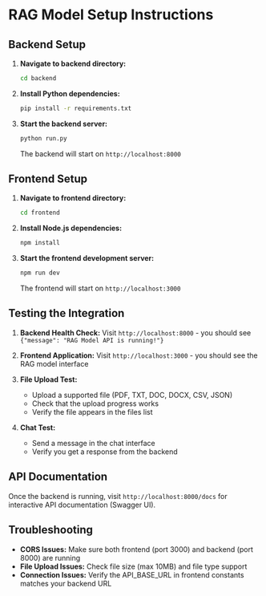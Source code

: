 # RAG Model Setup Instructions

## Backend Setup

1. **Navigate to backend directory:**
   ```bash
   cd backend
   ```

2. **Install Python dependencies:**
   ```bash
   pip install -r requirements.txt
   ```

3. **Start the backend server:**
   ```bash
   python run.py
   ```
   
   The backend will start on `http://localhost:8000`

## Frontend Setup

1. **Navigate to frontend directory:**
   ```bash
   cd frontend
   ```

2. **Install Node.js dependencies:**
   ```bash
   npm install
   ```

3. **Start the frontend development server:**
   ```bash
   npm run dev
   ```
   
   The frontend will start on `http://localhost:3000`

## Testing the Integration

1. **Backend Health Check:**
   Visit `http://localhost:8000` - you should see `{"message": "RAG Model API is running!"}`

2. **Frontend Application:**
   Visit `http://localhost:3000` - you should see the RAG model interface

3. **File Upload Test:**
   - Upload a supported file (PDF, TXT, DOC, DOCX, CSV, JSON)
   - Check that the upload progress works
   - Verify the file appears in the files list

4. **Chat Test:**
   - Send a message in the chat interface
   - Verify you get a response from the backend

## API Documentation

Once the backend is running, visit `http://localhost:8000/docs` for interactive API documentation (Swagger UI).

## Troubleshooting

- **CORS Issues:** Make sure both frontend (port 3000) and backend (port 8000) are running
- **File Upload Issues:** Check file size (max 10MB) and file type support
- **Connection Issues:** Verify the API_BASE_URL in frontend constants matches your backend URL


